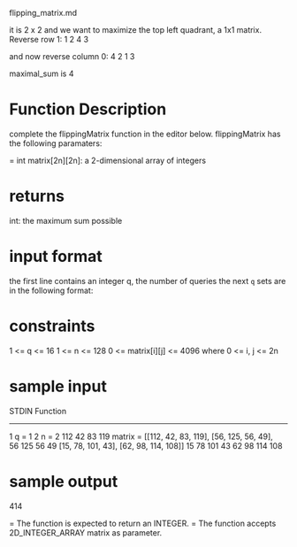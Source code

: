 flipping_matrix.md

it is 2 x 2 and we want to maximize the top left quadrant, a 1x1 matrix. Reverse row 1:
1 2
4 3

and now reverse column 0:
4 2
1 3

maximal_sum is 4

# Function Description
complete the flippingMatrix function in the editor below.
flippingMatrix has the following paramaters:

= int matrix[2n][2n]: a 2-dimensional array of integers

# returns
int: the maximum sum possible

# input format
the first line contains an integer q, the number of queries
the next `q` sets are in the following format:


# constraints
1 <= q <= 16
1 <= n <= 128
0 <= matrix[i][j] <= 4096
where
0 <= i, j <= 2n

# sample input
STDIN           Function
-----           --------
1               q = 1
2               n = 2
112 42 83 119   matrix = [[112, 42, 83, 119], [56, 125, 56, 49], \
56 125 56 49              [15, 78, 101, 43], [62, 98, 114, 108]]
15 78 101 43
62 98 114 108

# sample output
414




= The function is expected to return an INTEGER.
= The function accepts 2D_INTEGER_ARRAY matrix as parameter.
